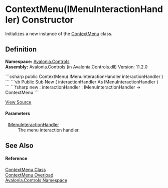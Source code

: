 # ContextMenu(IMenuInteractionHandler) Constructor


Initializes a new instance of the <a href="T_Avalonia_Controls_ContextMenu">ContextMenu</a> class.



## Definition
**Namespace:** <a href="N_Avalonia_Controls">Avalonia.Controls</a>  
**Assembly:** Avalonia.Controls (in Avalonia.Controls.dll) Version: 11.2.0

<Tabs groupId="api-code-preview">
<TabItem value="csharp" label="C#">
```csharp
public ContextMenu(
	IMenuInteractionHandler interactionHandler
)
```
</TabItem>
<TabItem value="vb" label="VB">
```vb
Public Sub New ( 
	interactionHandler As IMenuInteractionHandler
)
```
</TabItem>
<TabItem value="fsharp" label="F#">
```fsharp
new : 
        interactionHandler : IMenuInteractionHandler -> ContextMenu
```
</TabItem>
</Tabs>



<a href="https://github.com/AvaloniaUI/Avalonia/tree/master/src/Avalonia.Controls/ContextMenu.cs#L107" title="View the source code">View Source</a>



#### Parameters
<dl><dt>  <a href="T_Avalonia_Controls_Platform_IMenuInteractionHandler">IMenuInteractionHandler</a></dt><dd>The menu interaction handler.</dd></dl>

## See Also


#### Reference
<a href="T_Avalonia_Controls_ContextMenu">ContextMenu Class</a>  
<a href="Overload_Avalonia_Controls_ContextMenu__ctor">ContextMenu Overload</a>  
<a href="N_Avalonia_Controls">Avalonia.Controls Namespace</a>  

